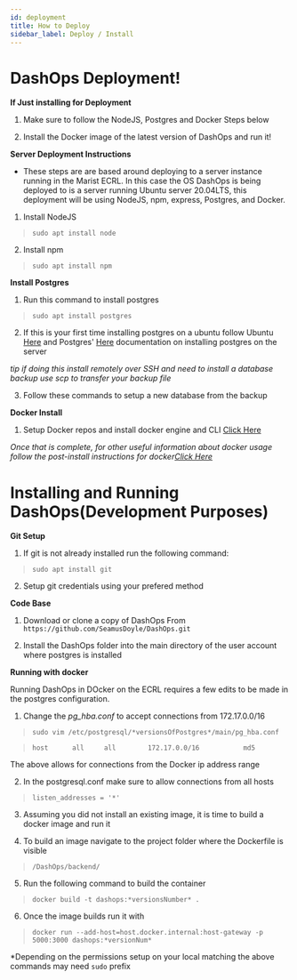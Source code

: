 ```yaml
---
id: deployment
title: How to Deploy
sidebar_label: Deploy / Install 
---
```


# DashOps Deployment!

**If Just installing for Deployment**
1. Make sure to follow the NodeJS, Postgres and Docker Steps below

2. Install the Docker image of the latest version of DashOps and run it!

**Server Deployment Instructions**
- These steps are are based around deploying to a server instance running in the Marist ECRL.
In this case the OS DashOps is being deployed to is a server running Ubuntu server 20.04LTS,
this deployment will be using NodeJS, npm, express, Postgres, and Docker.
1. Install NodeJS

> ``` sudo apt install node ```

2. Install npm

> ``` sudo apt install npm ```

**Install Postgres**
1. Run this command to install postgres

> ``` sudo apt install postgres ```

2. If this is your first time installing postgres on a ubuntu follow Ubuntu [Here](https://ubuntu.com/server/docs/databases-postgresql) and Postgres' [Here](https://www.postgresql.org/download/linux/ubuntu/) documentation on installing postgres on the server

*tip if doing this install remotely over SSH and need to install a database backup use scp to transfer your backup file*

3. Follow these commands to setup a new database from the backup


**Docker Install**
1. Setup Docker repos and install docker engine and CLI [Click Here](https://docs.docker.com/engine/install/ubuntu/)

*Once that is complete, for other useful information about docker usage follow the post-install instructions for docker[Click Here](https://docs.docker.com/engine/install/linux-postinstall/)*



# Installing and Running DashOps(Development Purposes)

**Git Setup**
1. If git is not already installed run the following command:

> ``` sudo apt install git ```


2. Setup git credentials using your prefered method

**Code Base**

1. Download or clone a copy of DashOps From ``` https://github.com/SeamusDoyle/DashOps.git  ```

2. Install the DashOps folder into the main directory of the user account where postgres is installed

**Running with docker**

Running DashOps in DOcker on the ECRL requires a few edits to be made in the postgres configuration.

1. Change the *pg_hba.conf* to accept connections from 172.17.0.0/16

> ``` sudo vim /etc/postgresql/*versionsOfPostgres*/main/pg_hba.conf ```

> ``` host      all     all        172.17.0.0/16           md5 ```

The above allows for connections from the Docker ip address range

2. In the postgresql.conf make sure to allow connections from all hosts

> ``` listen_addresses = '*' ```

3. Assuming you did not install an existing image, it is time to build a docker image and run it

4. To build an image navigate to the project folder where the Dockerfile is visible

> ``` /DashOps/backend/ ```

5. Run the following command to build the container

> ``` docker build -t dashops:*versionsNumber* . ```

6. Once the image builds run it with

> ``` docker run --add-host=host.docker.internal:host-gateway -p 5000:3000 dashops:*versionNum* ```

*Depending on the permissions setup on your local matching the above commands may need ``` sudo ``` prefix
